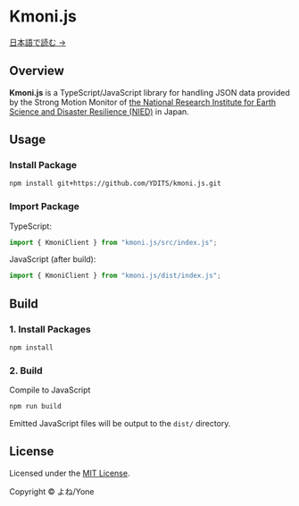 # Kmoni.js

[日本語で読む →](./README_JP.md)

## Overview

**Kmoni.js** is a TypeScript/JavaScript library for handling JSON data provided by the Strong Motion Monitor of [the National Research Institute for Earth Science and Disaster Resilience (NIED)](https://www.bosai.go.jp/) in Japan.

## Usage

### Install Package

```bash
npm install git+https://github.com/YDITS/kmoni.js.git
```

### Import Package

TypeScript:
```ts
import { KmoniClient } from "kmoni.js/src/index.js";
```

JavaScript (after build):
```js
import { KmoniClient } from "kmoni.js/dist/index.js";
```

## Build

### 1. Install Packages

```bash
npm install
```

### 2. Build

Compile to JavaScript

```bash
npm run build
```

Emitted JavaScript files will be output to the `dist/` directory.

## License

Licensed under the [MIT License](./LICENSE).

Copyright &copy; よね/Yone
